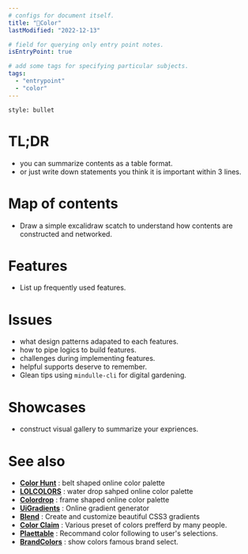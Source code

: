 ```yaml
---
# configs for document itself.
title: "🎉Color"
lastModified: "2022-12-13"

# field for querying only entry point notes.
isEntryPoint: true

# add some tags for specifying particular subjects.
tags:
  - "entrypoint"
  - "color"
---
```

```toc
style: bullet
```

# TL;DR
- you can summarize contents as a table format.
- or just write down statements you think it is important within 3 lines.


# Map of contents
- Draw a simple excalidraw scatch to understand how contents are constructed and networked.

# Features
- List up frequently used features.

# Issues
- what design patterns adapated to each features.
- how to pipe logics to build features.
- challenges during implementing features.
- helpful supports deserve to remember.
- Glean tips using `mindulle-cli` for digital gardening.

# Showcases
- construct visual gallery to summarize your expriences.

# See also
- __[Color Hunt](https://colorhunt.co/)__ : belt shaped online color palette
- __[LOLCOLORS](https://www.webdesignrankings.com/resources/lolcolors/)__ : water drop sahped online color palette
- __[Colordrop](https://colordrop.io/)__ : frame shaped online color palette
- __[UiGradients](https://uigradients.com/#EmeraldWater)__ : Online gradient generator
- __[Blend](http://www.colinkeany.com/blend/)__ : Create and customize beautiful CSS3 gradients
- __[Color Claim](https://vanschneider.com/colors)__ : Various preset of colors prefferd by many people.
- __[Plaettable](https://www.palettable.io/E7EAD9)__ : Recommand color following to user's selections.
- __[BrandColors](https://brandcolors.net/)__ : show colors famous brand select.